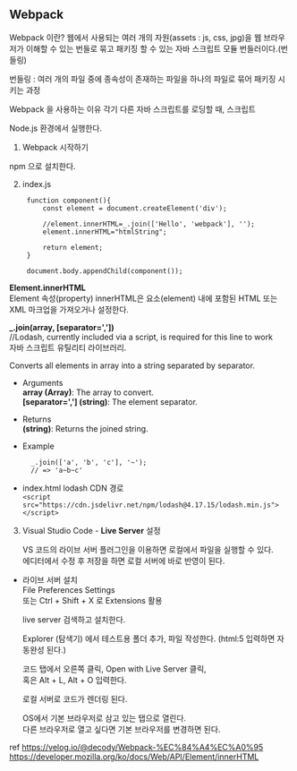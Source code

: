## Webpack

Webpack 이란?
웹에서 사용되는 여러 개의 자원(assets : js, css, jpg)을 웹 브라우저가 이해할 수 있는 번들로 묶고
패키징 할 수 있는 자바 스크립트 모듈 번들러이다.(번들링)

번들링 : 여러 개의 파일 중에 종속성이 존재하는 파일을 하나의 파일로 묶어 패키징 시키는 과정

Webpack 을 사용하는 이유
각기 다른 자바 스크립트를 로딩할 때, 스크립트 

Node.js 환경에서 실행한다.

1. Webpack 시작하기

npm 으로 설치한다.


2. index.js

        function component(){
            const element = document.createElement('div');

            //element.innerHTML=_.join(['Hello', 'webpack'], '');
            element.innerHTML="htmlString";

            return element;
        }

        document.body.appendChild(component());

**Element.innerHTML**<br>
Element 속성(property) innerHTML은 요소(element) 내에 포함된 HTML 또는 XML 마크업을 가져오거나 설정한다.

**_.join(array, [separator=','])**<br>
//Lodash, currently included via a script, is required for this line to work<br>
자바 스크립트 유틸리티 라이브러리.

Converts all elements in array into a string separated by separator.

- Arguments<br>
    __array (Array)__: The array to convert.<br>
    **[separator=','] (string)**: The element separator.

- Returns<br>
    __(string)__: Returns the joined string.

- Example

        _.join(['a', 'b', 'c'], '~');
        // => 'a~b~c'

- index.html lodash CDN 경로<br>
  `<script src="https://cdn.jsdelivr.net/npm/lodash@4.17.15/lodash.min.js"></script>`

3. Visual Studio Code - __Live Server__ 설정

    VS 코드의 라이브 서버 플러그인을 이용하면 로컬에서 파일을 실행할 수 있다.<br>
    에디터에서 수정 후 저장을 하면 로컬 서버에 바로 반영이 된다.

- 라이브 서버 설치<br>
    File Preferences Settings<br>
    또는 Ctrl + Shift + X 로 Extensions 활용

    live server 검색하고 설치한다.

    Explorer (탐색기) 에서 테스트용 폴더 추가, 파일 작성한다. (html:5 입력하면 자동완성 된다.)

    코드 탭에서 오른쪽 클릭, Open with Live Server 클릭,<br>
    혹은 Alt + L, Alt + O 입력한다.

    로컬 서버로 코드가 렌더링 된다.
    
    OS에서 기본 브라우저로 삼고 있는 탭으로 열린다.<br>
    다른 브라우저로 열고 싶다면 기본 브라우저를 변경하면 된다.

ref https://velog.io/@decody/Webpack-%EC%84%A4%EC%A0%95<br>
https://developer.mozilla.org/ko/docs/Web/API/Element/innerHTML
